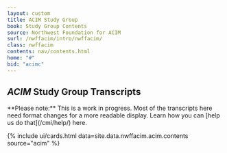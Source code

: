 ```yaml
---
layout: custom
title: ACIM Study Group
book: Study Group Contents
source: Northwest Foundation for ACIM
surl: /nwffacim/intro/nwffacim/
class: nwffacim
contents: nav/contents.html
home: "#"
bid: "acimc"
---
```


<div markdown="1" class="container content">

## *ACIM* Study Group Transcripts

<div markdown="1" class="note">
**Please note:** This is a work in progress. Most of the transcripts here
need format changes for a more readable display. Learn how you can [help
us do that](/cmi/help/) here.
</div>

{% include ui/cards.html data=site.data.nwffacim.acim.contents source="acim" %}

</div>

